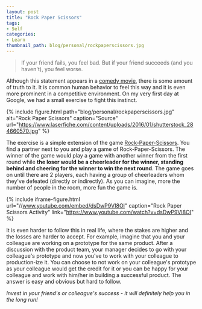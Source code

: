 ```yaml
---
layout: post
title: "Rock Paper Scissors"
tags:
- Self
categories:
- Learn
thumbnail_path: blog/personal/rockpaperscissors.jpg
---
```


> If your friend fails, you feel bad. But if your friend succeeds (and you haven't), you feel worse.

Although this statement appears in a [comedy movie](https://en.wikipedia.org/wiki/3_Idiots), there is some amount of truth to it. It is common human behavior to feel this way and it is even more prominent in a competitive environment. On my very first day at Google, we had a small exercise to fight this instinct.

{% include figure.html path="blog/personal/rockpaperscissors.jpg" alt="Rock Paper Scissors" caption="Source" url="https://www.laserfiche.com/content/uploads/2016/01/shutterstock_284660570.jpg" %}

The exercise is a simple extension of the game [Rock-Paper-Scissors](https://en.wikipedia.org/wiki/Rock%E2%80%93paper%E2%80%93scissors). You find a partner next to you and play a game of Rock-Paper-Scissors. The winner of the game would play a game with another winner from the first round while **the loser would be a cheerleader for the winner, standing behind and cheering for the winner to win the next round**. The game goes on until there are 2 players, each having a group of cheerleaders whom they've defeated (directly or indirectly). As you can imagine, more the number of people in the room, more fun the game is.

{% include iframe-figure.html url="//www.youtube.com/embed/dsDwP9VI8OI" caption="Rock Paper Scissors Activity" link="https://www.youtube.com/watch?v=dsDwP9VI8OI" %}

It is even harder to follow this in real life, where the stakes are higher and the losses are harder to accept. For example, imagine that you and your colleague are working on a prototype for the same product. After a discussion with the product team, your manager decides to go with your colleague's prototype and now you've to work with your colleague to production-ize it. You can choose to not work on your colleague's prototype as your colleague would get the credit for it or you can be happy for your colleague and work with him/her in building a successful product. The answer is easy and obvious but hard to follow.

*Invest in your friend's or colleague's success - it will definitely help you in the long run!*